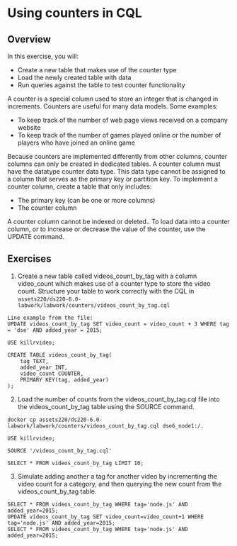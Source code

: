 # Using counters in CQL

## Overview

In this exercise, you will:

* Create a new table that makes use of the counter type
* Load the newly created table with data
* Run queries against the table to test counter functionality

A counter is a special column used to store an integer that is changed in increments. Counters are useful for many data models. Some examples:

* To keep track of the number of web page views received on a company website
* To keep track of the number of games played online or the number of players who have joined an online game

Because counters are implemented differently from other columns, counter columns can only be created in dedicated tables. A counter column must have the datatype counter data type. This data type cannot be assigned to a column that serves as the primary key or partition key. To implement a counter column, create a table that only includes:

* The primary key (can be one or more columns)
* The counter column

A counter column cannot be indexed or deleted.. To load data into a counter column, or to increase or decrease the value of the counter, use the UPDATE command.

## Exercises

1. Create a new table called videos_count_by_tag with a column video_count which makes use of a counter type to store the video count. Structure your table to work correctly with the CQL in `assets220/ds220-6.0-labwork/labwork/counters/videos_count_by_tag.cql`

```
Line example from the file: 
UPDATE videos_count_by_tag SET video_count = video_count + 3 WHERE tag = 'dse' AND added_year = 2015;

USE killrvideo;

CREATE TABLE videos_count_by_tag(
    tag TEXT,
    added_year INT,
    video_count COUNTER,
    PRIMARY KEY(tag, added_year)
);
```

2. Load the number of counts from the videos_count_by_tag.cql file into the videos_count_by_tag table using the SOURCE command.

```
docker cp assets220/ds220-6.0-labwork/labwork/counters/videos_count_by_tag.cql dse6_node1:/.

USE killrvideo;

SOURCE '/videos_count_by_tag.cql'

SELECT * FROM videos_count_by_tag LIMIT 10;
```

3. Simulate adding another a tag for another video by incrementing the video count for a category, and then querying the new count from the videos_count_by_tag table.

```
SELECT * FROM videos_count_by_tag WHERE tag='node.js' AND added_year=2015;
UPDATE videos_count_by_tag SET video_count=video_count+1 WHERE tag='node.js' AND added_year=2015;
SELECT * FROM videos_count_by_tag WHERE tag='node.js' AND added_year=2015;
```